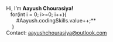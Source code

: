 Hi, I’m **Aayush Chourasiya!**\
&nbsp;&nbsp;&nbsp;for(int i = 0; i>=0; i++){\
&nbsp;&nbsp;&nbsp;&nbsp;&nbsp;&nbsp;    #Aayush.codingSkills.value++;**\
&nbsp;&nbsp;&nbsp;  }\
Contact: aayushchourasiya@outlook.com
